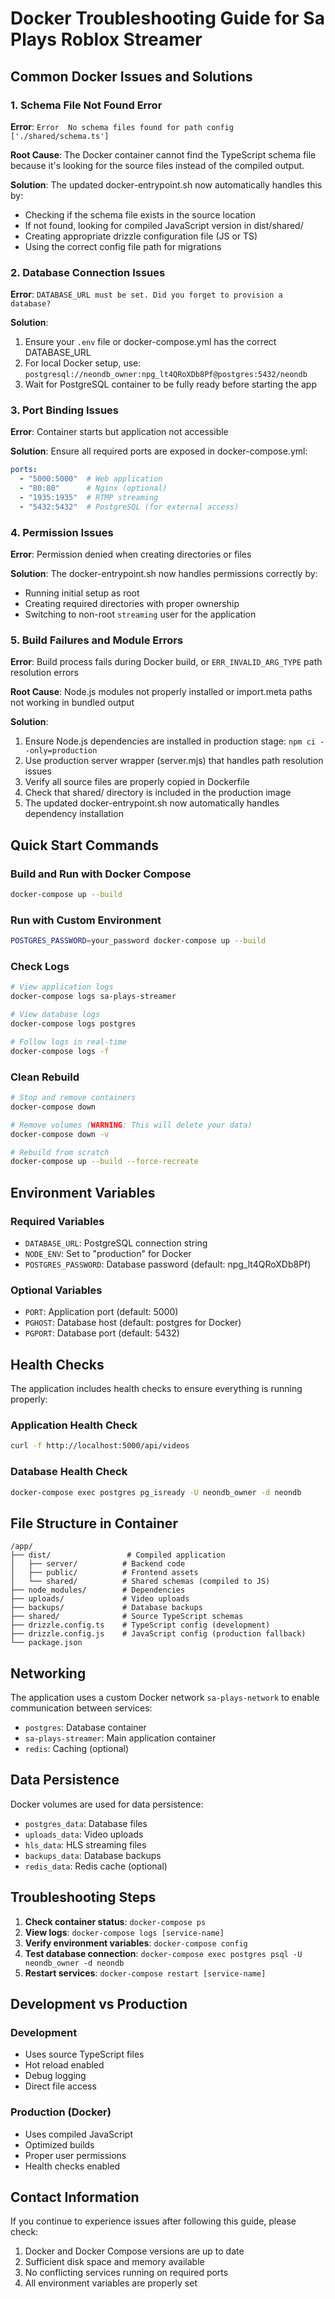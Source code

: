 # Docker Troubleshooting Guide for Sa Plays Roblox Streamer

## Common Docker Issues and Solutions

### 1. Schema File Not Found Error
**Error**: `Error  No schema files found for path config ['./shared/schema.ts']`

**Root Cause**: The Docker container cannot find the TypeScript schema file because it's looking for the source files instead of the compiled output.

**Solution**: The updated docker-entrypoint.sh now automatically handles this by:
- Checking if the schema file exists in the source location
- If not found, looking for compiled JavaScript version in dist/shared/
- Creating appropriate drizzle configuration file (JS or TS)
- Using the correct config file path for migrations

### 2. Database Connection Issues
**Error**: `DATABASE_URL must be set. Did you forget to provision a database?`

**Solution**:
1. Ensure your `.env` file or docker-compose.yml has the correct DATABASE_URL
2. For local Docker setup, use: `postgresql://neondb_owner:npg_lt4QRoXDb8Pf@postgres:5432/neondb`
3. Wait for PostgreSQL container to be fully ready before starting the app

### 3. Port Binding Issues
**Error**: Container starts but application not accessible

**Solution**:
Ensure all required ports are exposed in docker-compose.yml:
```yaml
ports:
  - "5000:5000"  # Web application
  - "80:80"      # Nginx (optional)
  - "1935:1935"  # RTMP streaming
  - "5432:5432"  # PostgreSQL (for external access)
```

### 4. Permission Issues
**Error**: Permission denied when creating directories or files

**Solution**: The docker-entrypoint.sh now handles permissions correctly by:
- Running initial setup as root
- Creating required directories with proper ownership
- Switching to non-root `streaming` user for the application

### 5. Build Failures and Module Errors
**Error**: Build process fails during Docker build, or `ERR_INVALID_ARG_TYPE` path resolution errors

**Root Cause**: Node.js modules not properly installed or import.meta paths not working in bundled output

**Solution**:
1. Ensure Node.js dependencies are installed in production stage: `npm ci --only=production`
2. Use production server wrapper (server.mjs) that handles path resolution issues
3. Verify all source files are properly copied in Dockerfile
4. Check that shared/ directory is included in the production image
5. The updated docker-entrypoint.sh now automatically handles dependency installation

## Quick Start Commands

### Build and Run with Docker Compose
```bash
docker-compose up --build
```

### Run with Custom Environment
```bash
POSTGRES_PASSWORD=your_password docker-compose up --build
```

### Check Logs
```bash
# View application logs
docker-compose logs sa-plays-streamer

# View database logs  
docker-compose logs postgres

# Follow logs in real-time
docker-compose logs -f
```

### Clean Rebuild
```bash
# Stop and remove containers
docker-compose down

# Remove volumes (WARNING: This will delete your data)
docker-compose down -v

# Rebuild from scratch
docker-compose up --build --force-recreate
```

## Environment Variables

### Required Variables
- `DATABASE_URL`: PostgreSQL connection string
- `NODE_ENV`: Set to "production" for Docker
- `POSTGRES_PASSWORD`: Database password (default: npg_lt4QRoXDb8Pf)

### Optional Variables
- `PORT`: Application port (default: 5000)
- `PGHOST`: Database host (default: postgres for Docker)
- `PGPORT`: Database port (default: 5432)

## Health Checks

The application includes health checks to ensure everything is running properly:

### Application Health Check
```bash
curl -f http://localhost:5000/api/videos
```

### Database Health Check
```bash
docker-compose exec postgres pg_isready -U neondb_owner -d neondb
```

## File Structure in Container

```
/app/
├── dist/                 # Compiled application
│   ├── server/          # Backend code
│   ├── public/          # Frontend assets
│   └── shared/          # Shared schemas (compiled to JS)
├── node_modules/        # Dependencies
├── uploads/             # Video uploads
├── backups/             # Database backups
├── shared/              # Source TypeScript schemas
├── drizzle.config.ts    # TypeScript config (development)
├── drizzle.config.js    # JavaScript config (production fallback)
└── package.json
```

## Networking

The application uses a custom Docker network `sa-plays-network` to enable communication between services:
- `postgres`: Database container
- `sa-plays-streamer`: Main application container
- `redis`: Caching (optional)

## Data Persistence

Docker volumes are used for data persistence:
- `postgres_data`: Database files
- `uploads_data`: Video uploads
- `hls_data`: HLS streaming files
- `backups_data`: Database backups
- `redis_data`: Redis cache (optional)

## Troubleshooting Steps

1. **Check container status**: `docker-compose ps`
2. **View logs**: `docker-compose logs [service-name]`
3. **Verify environment variables**: `docker-compose config`
4. **Test database connection**: `docker-compose exec postgres psql -U neondb_owner -d neondb`
5. **Restart services**: `docker-compose restart [service-name]`

## Development vs Production

### Development
- Uses source TypeScript files
- Hot reload enabled
- Debug logging
- Direct file access

### Production (Docker)
- Uses compiled JavaScript
- Optimized builds
- Proper user permissions
- Health checks enabled

## Contact Information

If you continue to experience issues after following this guide, please check:
1. Docker and Docker Compose versions are up to date
2. Sufficient disk space and memory available
3. No conflicting services running on required ports
4. All environment variables are properly set